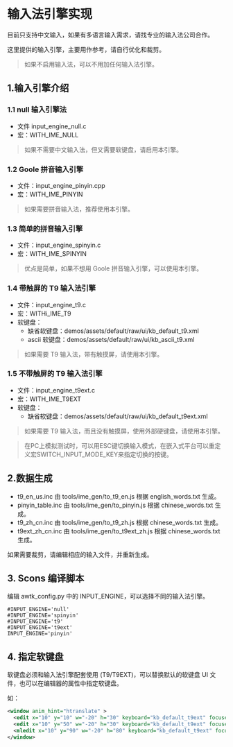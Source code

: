 # 输入法引擎实现

目前只支持中文输入，如果有多语言输入需求，请找专业的输入法公司合作。

这里提供的输入引擎，主要用作参考，请自行优化和裁剪。

> 如果不启用输入法，可以不用加任何输入法引擎。

## 1.输入引擎介绍

### 1.1 null 输入引擎法

* 文件 input\_engine\_null.c   
* 宏：WITH\_IME\_NULL

> 如果不需要中文输入法，但又需要软键盘，请启用本引擎。

### 1.2 Goole 拼音输入引擎

* 文件：input\_engine\_pinyin.cpp
* 宏：WITH\_IME\_PINYIN

> 如果需要拼音输入法，推荐使用本引擎。

### 1.3 简单的拼音输入引擎

* 文件：input\_engine\_spinyin.c  
* 宏：WITH\_IME\_SPINYIN

> 优点是简单，如果不想用 Goole 拼音输入引擎，可以使用本引擎。

### 1.4 带触屏的 T9 输入法引擎

* 文件：input\_engine\_t9.c       
* 宏：WITHi\_IME\_T9
* 软键盘：
    * 缺省软键盘：demos/assets/default/raw/ui/kb\_default\_t9.xml
    * ascii 软键盘：demos/assets/default/raw/ui/kb\_ascii\_t9.xml

> 如果需要 T9 输入法，带有触摸屏，请使用本引擎。

### 1.5 不带触屏的 T9 输入法引擎

* 文件：input\_engine\_t9ext.c
* 宏：WITH\_IME\_T9EXT
* 软键盘：
    * 缺省软键盘：demos/assets/default/raw/ui/kb\_default\_t9ext.xml

> 如果需要 T9 输入法，而且没有触摸屏，使用外部硬键盘，请使用本引擎。

> 在PC上模拟测试时，可以用ESC键切换输入模式，在嵌入式平台可以重定义宏SWITCH\_INPUT\_MODE\_KEY来指定切换的按键。

## 2.数据生成

* t9\_en\_us.inc	由 tools/ime\_gen/to\_t9\_en.js  根据 english\_words.txt 生成。
* pinyin\_table.inc 由 tools/ime\_gen/to\_pinyin.js 根据 chinese\_words.txt 生成。	
* t9\_zh\_cn.inc	由 tools/ime\_gen/to\_t9\_zh.js 根据 chinese\_words.txt 生成。	
* t9ext\_zh\_cn.inc 由 tools/ime\_gen/to\_t9ext\_zh.js 根据 chinese\_words.txt 生成。	 

如果需要裁剪，请编辑相应的输入文件，并重新生成。

## 3. Scons 编译脚本

编辑 awtk\_config.py 中的 INPUT\_ENGINE，可以选择不同的输入法引擎。

```
#INPUT_ENGINE='null'
#INPUT_ENGINE='spinyin'
#INPUT_ENGINE='t9'
#INPUT_ENGINE='t9ext'
INPUT_ENGINE='pinyin'
```

## 4. 指定软键盘

软键盘必须和输入法引擎配套使用 (T9/T9EXT)，可以替换默认的软键盘 UI 文件，也可以在编辑器的属性中指定软键盘。

如：

```xml
<window anim_hint="htranslate" >
  <edit x="10" y="10" w="-20" h="30" keyboard="kb_default_t9ext" focused="true" />
  <edit x="10" y="50" w="-20" h="30" keyboard="kb_default_t9ext" focused="true" />
  <mledit x="10" y="90" w="-20" h="80" keyboard="kb_default_t9ext" focused="true" />
</window>
```

